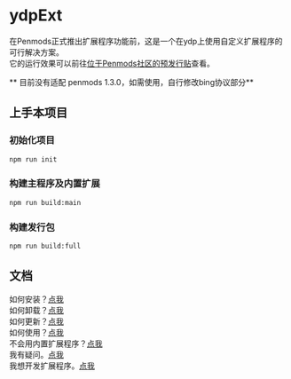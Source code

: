 # ydpExt
在Penmods正式推出扩展程序功能前，这是一个在ydp上使用自定义扩展程序的可行解决方案。  
它的运行效果可以前往[位于Penmods社区的预发行贴](https://dictpen.amd.rocks/topic/169/%E5%88%A9%E7%94%A8bing%E8%81%8A%E5%A4%A9%E7%95%8C%E9%9D%A2%E8%BF%9B%E8%A1%8C%E6%9C%89%E9%99%90%E6%89%A9%E5%B1%95)查看。  
  
  ** 目前没有适配 penmods 1.3.0，如需使用，自行修改bing协议部分**
  
## 上手本项目
### 初始化项目
```bash
npm run init
```
### 构建主程序及内置扩展
```bash
npm run build:main
```
### 构建发行包
```bash
npm run build:full
```
## 文档
如何安装？[点我](./docs/install.md#how-to-install)  
如何卸载？[点我](./docs/install.md#how-to-uninstall)  
如何更新？[点我](./docs/install.md#how-to-update)  
如何使用？[点我](./docs/use.md)  
不会用内置扩展程序？[点我](./docs/use.md#内置扩展程序的使用)  
我有疑问。[点我](./docs/faqs.md)  
我想开发扩展程序。[点我](./docs/develop.md)